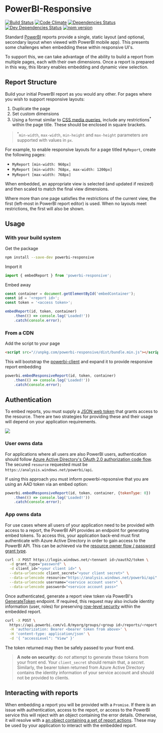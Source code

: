 # PowerBI-Responsive

[![Build Status](https://travis-ci.org/acaprojects/powerbi-responsive.svg?branch=master)](https://travis-ci.org/acaprojects/powerbi-responsive)
[![Code Climate](https://codeclimate.com/github/acaprojects/powerbi-responsive/badges/gpa.svg)](https://codeclimate.com/github/acaprojects/powerbi-responsive)
[![Dependencies Status](https://david-dm.org/acaprojects/powerbi-responsive/status.svg)](https://david-dm.org/acaprojects/powerbi-responsive)
[![Dev Dependencies Status](https://david-dm.org/acaprojects/powerbi-responsive/dev-status.svg)](https://david-dm.org/acaprojects/powerbi-responsive?type=dev)
[![npm version](https://badge.fury.io/js/powerbi-responsive.svg)](https://badge.fury.io/js/powerbi-responsive)

Standard [PowerBI](http://powerbi.com/) reports provide a single, static layout (and optional, secondary layout when viewed with PowerBI mobile app). This presents some challenges when embedding these within responsive UI's.

To support this, we can take advantage of the ability to build a report from multiple pages, each with their own dimensions. Once a report is prepared in this way, this library enables embedding and dynamic view selection.


## Report Structure

Build your initial PowerBI report as you would any other. For pages where you wish to support responsive layouts:
1. Duplicate the page
2. Set custom dimensions
3. Using a format similar to [CSS media queries](https://developer.mozilla.org/en-US/docs/Web/CSS/Media_Queries/Using_media_queries), include any restrictions<sup>*</sup> within the page title. These should be enclosed in square brackets.

> <sup>*</sup>`min-width`, `max-width`, `min-height` and `max-height` parameters are supported with values in `px`.

For example, to enable responsive layouts for a page titled `MyReport`, create the following pages:
*   `MyReport [min-width: 960px]`
*   `MyReport [min-width: 768px, max-width: 1200px]`
*   `MyReport [max-width: 768px]`

When embedded, an appropriate view is selected (and updated if resized) and then scaled to match the final view dimensions.

Where more than one page satisfies the restrictions of the current view, the first (left-most in PowerBI report editor) is used. When no layouts meet restrictions, the first will also be shown.


## Usage

### With your build system

Get the package
```bash
npm install --save-dev powerbi-responsive
```

Import it
```typescript
import { embedReport } from 'powerbi-responsive';
```

Embed away
```typescript
const container = document.getElementById('embedContainer');
const id = '<report id>';
const token = '<access token>';

embedReport(id, token, container)
    .then(() => console.log('Loaded!'))
    .catch(console.error);
```


### From a CDN

Add the script to your page
```html
<script src="//unpkg.com/powerbi-responsive/dist/bundle.min.js"></script>
```

This will bootstrap the [powerbi-client](https://github.com/Microsoft/PowerBI-JavaScript) and expand it to provide responsive report embedding
```javascript
powerbi.embedResponsiveReport(id, token, container)
    .then(() => console.log('Loaded!'))
    .catch(console.error);
```


## Authentication

To embed reports, you must supply a [JSON web token](https://jwt.io/introduction/) that grants access to the resource. There are two strategies for providing these and their usage will depend on your application requirements.

![](https://dpspowerbi.blob.core.windows.net/powerbi-prod-media/powerbi.microsoft.com/en-us/documentation/articles/powerbi-developer-embedding/20170721095914/powerbi-embed-flow.png)


### User owns data

For applications where all users are also PowerBI users, authentication should follow [Azure Active Directory's OAuth 2.0 authorization code flow](https://docs.microsoft.com/en-au/azure/active-directory/develop/active-directory-protocols-oauth-code). The secured `resource` requested must be `https://analysis.windows.net/powerbi/api`.

If using this approach you must inform powerbi-repsonsive that you are using an AAD token via an embed option:
```javascript
powerbi.embedResponsiveReport(id, token, container, {tokenType: 0})
    .then(() => console.log('Loaded!'))
    .catch(console.error);
```


### App owns data

For use cases where all users of your application need to be provided with access to a report, the PowerBI API provides an endpoint for generating embed tokens. To access this, your application back-end must first authenticate with Azure Active Directory in order to gain access to the PowerBI API. This can be achieved via the [resource owner flow / password grant type](https://tools.ietf.org/html/rfc6749#section-4.3).
```bash
curl -X POST https://login.windows.net/<tennant id>/oauth2/token \
  -d grant_type="password" \
  -d client_id="<your client id>" \
  --data-urlencode client_secret="<your client secret>" \
  --data-urlencode resource="https://analysis.windows.net/powerbi/api" \
  --data-urlencode username="<service account user>" \
  --data-urlencode password="<service account pass>"
```

Once authenticated, generate a report view token via PowerBI's [GenerateToken](https://msdn.microsoft.com/en-us/library/mt784614.aspx) endpoint. If required, this request may also include identity information (user, roles) for preserving [row-level security](https://powerbi.microsoft.com/en-us/documentation/powerbi-developer-embedded-rls/) within the embedded report.
```bash
curl -X POST \
  https://api.powerbi.com/v1.0/myorg/groups/<group id>/reports/<report id>/GenerateToken \
  -H 'authorization: Bearer <bearer token from above>' \
  -H 'content-type: application/json' \
  -d '{ "accessLevel": "View" }'
```

The token returned may then be safely passed to your front end.

> **A note on security:** do *not* attempt to generate these tokens from your front end. Your `client_secret` should remain that, a *secret*. Similarly, the bearer token returned from Azure Active Directory contains the identity information of your service account and should not be provided to clients.


## Interacting with reports

When embedding a report you will be provided with a `Promise`. If there is an issue with authentication, access to the report, or access to the PowerBI service this will reject with an object containing the error details. Otherwise, it will resolve with a [an object containing a set of report actions](https://acaprojects.github.io/powerbi-responsive/interfaces/_src_report_.reportactions.html). These may be used by your application to interact with the embedded report.
